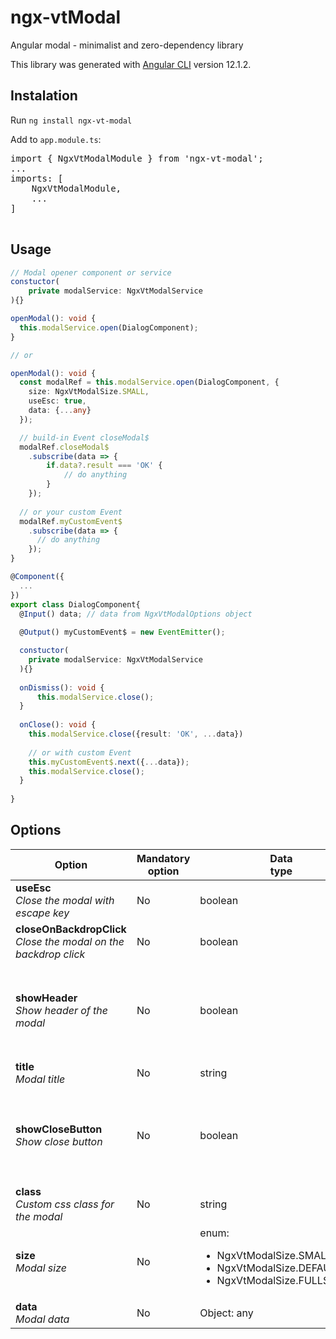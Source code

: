 # ngx-vtModal
Angular modal - minimalist and zero-dependency library

This library was generated with [Angular CLI](https://github.com/angular/angular-cli) version 12.1.2.

## Instalation

Run `ng install ngx-vt-modal`

Add to `app.module.ts`:
<pre>
import { NgxVtModalModule } from 'ngx-vt-modal';
...
imports: [
    NgxVtModalModule,
    ...
]

</pre>

## Usage

```typescript
// Modal opener component or service
constuctor(
    private modalService: NgxVtModalService
){}

openModal(): void {
  this.modalService.open(DialogComponent);
}

// or

openModal(): void {
  const modalRef = this.modalService.open(DialogComponent, {
    size: NgxVtModalSize.SMALL,
    useEsc: true,
    data: {...any}
  });

  // build-in Event closeModal$
  modalRef.closeModal$
    .subscribe(data => {
        if.data?.result === 'OK' {
            // do anything
        }
    });
  
  // or your custom Event
  modalRef.myCustomEvent$
    .subscribe(data => {
      // do anything
    });
}
```
```typescript
@Component({
  ...
})
export class DialogComponent{
  @Input() data; // data from NgxVtModalOptions object
  
  @Output() myCustomEvent$ = new EventEmitter();

  constuctor(
    private modalService: NgxVtModalService
  ){}
  
  onDismiss(): void {
      this.modalService.close();
  }
  
  onClose(): void {
    this.modalService.close({result: 'OK', ...data}) 
    
    // or with custom Event
    this.myCustomEvent$.next({...data});
    this.modalService.close();
  }
  
}
```

## Options

<table>
<thead>
<th>Option</th>
<th>Mandatory<br> option</th>
<th>Data<br> type</th>
<th>Default<br> value</th>
</thead>
<tbody>
<tr>
<td>
<b>useEsc</b><br>
<i>Close the modal with escape key</i>
</td>
<td>No</td>
<td>boolean</td>
<td>false</td>
</tr>

<tr>
<td>
<b>closeOnBackdropClick</b>
<br>
<i>Close the modal on the backdrop click</i>
</td>
<td>No</td>
<td>boolean</td>
<td>false</td>
</tr>

<tr>
<td>
<b>showHeader</b>
<br>
<i>Show header of the modal</i>
</td>
<td>No</td>
<td>boolean</td>
<td>
<ul>
unavailable:
<li>NgxVtModalSize.SMALL
</ul>
<ul>
true:
<li>NgxVtModalSize.DEFAULT
<li>NgxVtModalSize.FULLSCREEN
</ul>
</td>
</tr>

<tr>
<td>
<b>title</b><br>
<i>Modal title</i>
</td>
<td>No</td>
<td>string</td>
<td>' ' (empty string),<br> when showHeader is true</td>
</tr>

<tr>
<td>
<b>showCloseButton</b><br>
<i>Show close button</i>
</td>
<td>No</td>
<td>boolean</td>
<td>
<ul>
unavailable:
<li>NgxVtModalSize.SMALL
</ul>
<ul>
true:
<li>NgxVtModalSize.DEFAULT
<li>NgxVtModalSize.FULLSCREEN
</ul>
</td>
</tr>

<tr>
<td>
<b>class</b><br>
<i>Custom css class for the modal</i>
</td>
<td>No</td>
<td>string</td>
<td>' ' (empty string)</td>
</tr>

<tr>
<td>
<b>size</b><br>
<i>Modal size</i>
</td>
<td>No</td>
<td>
enum:
<ul>
<li> NgxVtModalSize.SMALL
<li> NgxVtModalSize.DEFAULT
<li> NgxVtModalSize.FULLSCREEN
</ul>
</td>
<td>
NgxVtModalSize.DEFAULT
</td>
</tr>

<tr>
<td>
<b>data</b><br>
<i>Modal data</i>
</td>
<td>No</td>
<td>Object: any</td>
<td>null</td>
</tr>
</tbody>
</table>
